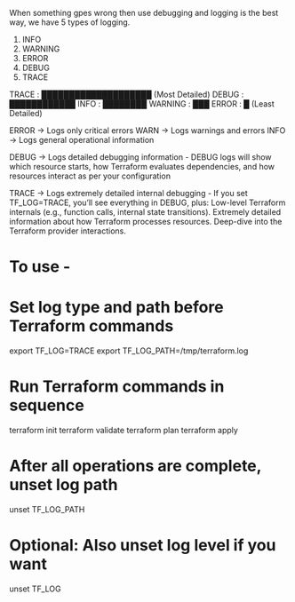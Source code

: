 When something gpes wrong then use debugging and logging is the best way, we have 5 types of logging.
1. INFO
2. WARNING
3. ERROR
4. DEBUG
5. TRACE

TRACE   : ████████████████████ (Most Detailed)
DEBUG   : ████████████ 
INFO    : ████████
WARNING : ███
ERROR   : █ (Least Detailed)


ERROR → Logs only critical errors
WARN → Logs warnings and errors
INFO → Logs general operational information

DEBUG → Logs detailed debugging information - DEBUG logs will show which resource starts, how Terraform evaluates dependencies, and how resources interact as per your configuration

TRACE → Logs extremely detailed internal debugging -
If you set TF_LOG=TRACE, you’ll see everything in DEBUG, plus:
Low-level Terraform internals (e.g., function calls, internal state transitions).
Extremely detailed information about how Terraform processes resources.
Deep-dive into the Terraform provider interactions.

# To use - 
# Set log type and path before Terraform commands
export TF_LOG=TRACE
export TF_LOG_PATH=/tmp/terraform.log

# Run Terraform commands in sequence
terraform init
terraform validate
terraform plan
terraform apply

# After all operations are complete, unset log path
unset TF_LOG_PATH

# Optional: Also unset log level if you want
unset TF_LOG

